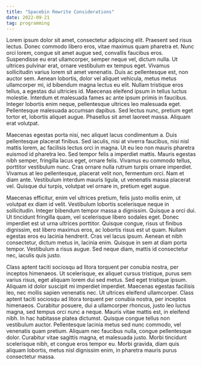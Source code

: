 ```yaml
---
title: "Spacebin Rewrite Considerations"
date: 2022-09-21
tag: programming
---
```


Lorem ipsum dolor sit amet, consectetur adipiscing elit. Praesent sed risus lectus. Donec commodo libero eros, vitae maximus quam pharetra et. Nunc orci lorem, congue sit amet augue sed, convallis faucibus eros. Suspendisse eu erat ullamcorper, semper neque vel, dictum nulla. Ut ultrices pulvinar erat, ornare vestibulum ex tempus eget. Vivamus sollicitudin varius lorem sit amet venenatis. Duis ac pellentesque est, non auctor sem. Aenean lobortis, dolor vel aliquet vehicula, metus metus ullamcorper mi, id bibendum magna lectus eu elit. Nullam tristique eros tellus, a egestas dui ultricies id. Maecenas eleifend ipsum in tellus luctus molestie. Interdum et malesuada fames ac ante ipsum primis in faucibus. Integer lobortis enim neque, pellentesque ultrices leo malesuada eget. Pellentesque malesuada accumsan dapibus. Sed lectus nunc, pretium eget tortor et, lobortis aliquet augue. Phasellus sit amet laoreet massa. Aliquam erat volutpat.

Maecenas egestas porta nisi, nec aliquet lacus condimentum a. Duis pellentesque placerat finibus. Sed iaculis, nisi at viverra faucibus, nisi nisl mattis lorem, ac facilisis lectus orci in magna. Ut eu leo non mauris pharetra euismod id pharetra leo. Sed tempor felis a imperdiet mattis. Mauris egestas nibh semper, fringilla lacus eget, ornare felis. Vivamus eu commodo tellus, porttitor vestibulum nunc. Cras ornare nulla rutrum turpis ornare imperdiet. Vivamus at leo pellentesque, placerat velit non, fermentum orci. Nam et diam ante. Vestibulum interdum mauris ligula, ut venenatis massa placerat vel. Quisque dui turpis, volutpat vel ornare in, pretium eget augue.

Maecenas efficitur, enim vel ultrices pretium, felis justo mollis enim, ut volutpat ex diam id velit. Vestibulum lobortis scelerisque neque in sollicitudin. Integer bibendum tempor massa a dignissim. Quisque a orci dui. Ut tincidunt fringilla quam, vel scelerisque libero sodales eget. Donec imperdiet est ut urna ultrices porttitor. Quisque congue, risus ut finibus dignissim, est libero maximus eros, ac lobortis risus est ut quam. Nullam egestas eros eu lacinia hendrerit. Cras vel lacus ipsum. Aenean et nibh consectetur, dictum metus in, lacinia enim. Quisque in sem at diam porta tempor. Vestibulum a risus augue. Sed neque diam, mattis id consectetur nec, iaculis quis justo.

Class aptent taciti sociosqu ad litora torquent per conubia nostra, per inceptos himenaeos. Ut scelerisque, ex aliquet cursus tristique, purus sem varius risus, eget aliquam lorem dui sed metus. Sed eget tristique ipsum. Aliquam id dolor suscipit mi imperdiet imperdiet. Maecenas egestas facilisis leo, nec mollis sapien venenatis nec. Ut ultrices eleifend ullamcorper. Class aptent taciti sociosqu ad litora torquent per conubia nostra, per inceptos himenaeos. Curabitur posuere, dui a ullamcorper rhoncus, justo leo luctus magna, sed tempus orci nunc a neque. Mauris vitae mattis est, in eleifend nibh. In hac habitasse platea dictumst. Quisque congue tellus non vestibulum auctor. Pellentesque lacinia metus sed nunc commodo, vel venenatis quam pretium. Aliquam nec faucibus nulla, congue pellentesque dolor. Curabitur vitae sagittis magna, et malesuada justo. Morbi tincidunt scelerisque nibh, et congue eros tempor eu. Morbi gravida, diam quis aliquam lobortis, metus nisl dignissim enim, in pharetra mauris purus consectetur massa.

